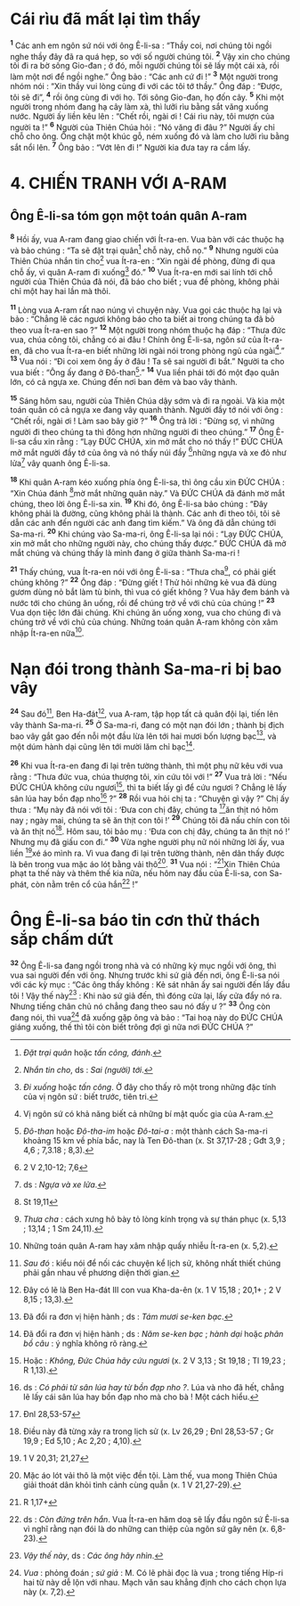 # Cái rìu đã mất lại tìm thấy
<sup><b>1</b></sup> Các anh em ngôn sứ nói với ông Ê-li-sa : “Thầy coi, nơi chúng tôi ngồi nghe thầy đây đã ra quá hẹp, so với số người chúng tôi. <sup><b>2</b></sup> Vậy xin cho chúng tôi đi ra bờ sông Gio-đan ; ở đó, mỗi người chúng tôi sẽ lấy một cái xà, rồi làm một nơi để ngồi nghe.” Ông bảo : “Các anh cứ đi !” <sup><b>3</b></sup> Một người trong nhóm nói : “Xin thầy vui lòng cùng đi với các tôi tớ thầy.” Ông đáp : “Được, tôi sẽ đi”, <sup><b>4</b></sup> rồi ông cùng đi với họ. Tới sông Gio-đan, họ đốn cây. <sup><b>5</b></sup> Khi một người trong nhóm đang hạ cây làm xà, thì lưỡi rìu bằng sắt văng xuống nước. Người ấy liền kêu lên : “Chết rồi, ngài ơi ! Cái rìu này, tôi mượn của người ta !” <sup><b>6</b></sup> Người của Thiên Chúa hỏi : “Nó văng đi đâu ?” Người ấy chỉ chỗ cho ông. Ông chặt một khúc gỗ, ném xuống đó và làm cho lưỡi rìu bằng sắt nổi lên. <sup><b>7</b></sup> Ông bảo : “Vớt lên đi !” Người kia đưa tay ra cầm lấy.

# 4. CHIẾN TRANH VỚI A-RAM
## Ông Ê-li-sa tóm gọn một toán quân A-ram
<sup><b>8</b></sup> Hồi ấy, vua A-ram đang giao chiến với Ít-ra-en. Vua bàn với các thuộc hạ và bảo chúng : “Ta sẽ đặt trại quân[^1] chỗ này, chỗ nọ.” <sup><b>9</b></sup> Nhưng người của Thiên Chúa nhắn tin cho[^2] vua Ít-ra-en : “Xin ngài đề phòng, đừng đi qua chỗ ấy, vì quân A-ram đi xuống[^3] đó.” <sup><b>10</b></sup> Vua Ít-ra-en mới sai lính tới chỗ người của Thiên Chúa đã nói, đã báo cho biết ; vua đề phòng, không phải chỉ một hay hai lần mà thôi.

<sup><b>11</b></sup> Lòng vua A-ram rất nao núng vì chuyện này. Vua gọi các thuộc hạ lại và bảo : “Chẳng lẽ các ngươi không báo cho ta biết ai trong chúng ta đã bỏ theo vua Ít-ra-en sao ?” <sup><b>12</b></sup> Một người trong nhóm thuộc hạ đáp : “Thưa đức vua, chúa công tôi, chẳng có ai đâu ! Chính ông Ê-li-sa, ngôn sứ của Ít-ra-en, đã cho vua Ít-ra-en biết những lời ngài nói trong phòng ngủ của ngài[^4].” <sup><b>13</b></sup> Vua nói : “Đi coi xem ông ấy ở đâu ! Ta sẽ sai người đi bắt.” Người ta cho vua biết : “Ông ấy đang ở Đô-than[^5].” <sup><b>14</b></sup> Vua liền phái tới đó một đạo quân lớn, có cả ngựa xe. Chúng đến nơi ban đêm và bao vây thành.

<sup><b>15</b></sup> Sáng hôm sau, người của Thiên Chúa dậy sớm và đi ra ngoài. Và kìa một toán quân có cả ngựa xe đang vây quanh thành. Người đầy tớ nói với ông : “Chết rồi, ngài ơi ! Làm sao bây giờ ?” <sup><b>16</b></sup> Ông trả lời : “Đừng sợ, vì những người đi theo chúng ta thì đông hơn những người đi theo chúng.” <sup><b>17</b></sup> Ông Ê-li-sa cầu xin rằng : “Lạy ĐỨC CHÚA, xin mở mắt cho nó thấy !” ĐỨC CHÚA mở mắt người đầy tớ của ông và nó thấy núi đầy [^1*]những ngựa và xe đỏ như lửa[^6] vây quanh ông Ê-li-sa.

<sup><b>18</b></sup> Khi quân A-ram kéo xuống phía ông Ê-li-sa, thì ông cầu xin ĐỨC CHÚA : “Xin Chúa đánh [^2*]mờ mắt những quân này.” Và ĐỨC CHÚA đã đánh mờ mắt chúng, theo lời ông Ê-li-sa xin. <sup><b>19</b></sup> Khi đó, ông Ê-li-sa bảo chúng : “Đây không phải là đường, cũng không phải là thành. Các anh đi theo tôi, tôi sẽ dẫn các anh đến người các anh đang tìm kiếm.” Và ông đã dẫn chúng tới Sa-ma-ri. <sup><b>20</b></sup> Khi chúng vào Sa-ma-ri, ông Ê-li-sa lại nói : “Lạy ĐỨC CHÚA, xin mở mắt cho những người này, cho chúng thấy được.” ĐỨC CHÚA đã mở mắt chúng và chúng thấy là mình đang ở giữa thành Sa-ma-ri !

<sup><b>21</b></sup> Thấy chúng, vua Ít-ra-en nói với ông Ê-li-sa : “Thưa cha[^7], có phải giết chúng không ?” <sup><b>22</b></sup> Ông đáp : “Đừng giết ! Thử hỏi những kẻ vua đã dùng gươm dùng nỏ bắt làm tù binh, thì vua có giết không ? Vua hãy đem bánh và nước tới cho chúng ăn uống, rồi để chúng trở về với chủ của chúng !” <sup><b>23</b></sup> Vua dọn tiệc lớn đãi chúng. Khi chúng ăn uống xong, vua cho chúng đi và chúng trở về với chủ của chúng. Những toán quân A-ram không còn xâm nhập Ít-ra-en nữa[^8].

# Nạn đói trong thành Sa-ma-ri bị bao vây
<sup><b>24</b></sup> Sau đó[^9], Ben Ha-đát[^10], vua A-ram, tập họp tất cả quân đội lại, tiến lên vây thành Sa-ma-ri. <sup><b>25</b></sup> Ở Sa-ma-ri, đang có một nạn đói lớn ; thành bị địch bao vây gắt gao đến nỗi một đầu lừa lên tới hai mươi bốn lượng bạc[^11], và một dúm hành dại cũng lên tới mười lăm chỉ bạc[^12].

<sup><b>26</b></sup> Khi vua Ít-ra-en đang đi lại trên tường thành, thì một phụ nữ kêu với vua rằng : “Thưa đức vua, chúa thượng tôi, xin cứu tôi với !” <sup><b>27</b></sup> Vua trả lời : “Nếu ĐỨC CHÚA không cứu ngươi[^13], thì ta biết lấy gì để cứu ngươi ? Chẳng lẽ lấy sân lúa hay bồn đạp nho[^14] ?” <sup><b>28</b></sup> Rồi vua hỏi chị ta : “Chuyện gì vậy ?” Chị ấy thưa : “Mụ này đã nói với tôi : ‘Đưa con chị đây, chúng ta [^3*]ăn thịt nó hôm nay ; ngày mai, chúng ta sẽ ăn thịt con tôi !’ <sup><b>29</b></sup> Chúng tôi đã nấu chín con tôi và ăn thịt nó[^15]. Hôm sau, tôi bảo mụ : ‘Đưa con chị đây, chúng ta ăn thịt nó !’ Nhưng mụ đã giấu con đi.” <sup><b>30</b></sup> Vừa nghe người phụ nữ nói những lời ấy, vua liền [^4*]xé áo mình ra. Vì vua đang đi lại trên tường thành, nên dân thấy được là bên trong vua mặc áo lót bằng vải thô[^16]. <sup><b>31</b></sup> Vua nói : “[^5*]Xin Thiên Chúa phạt ta thế này và thêm thế kia nữa, nếu hôm nay đầu của Ê-li-sa, con Sa-phát, còn nằm trên cổ của hắn[^17] !”

# Ông Ê-li-sa báo tin cơn thử thách sắp chấm dứt
<sup><b>32</b></sup> Ông Ê-li-sa đang ngồi trong nhà và có những kỳ mục ngồi với ông, thì vua sai người đến với ông. Nhưng trước khi sứ giả đến nơi, ông Ê-li-sa nói với các kỳ mục : “Các ông thấy không : Kẻ sát nhân ấy sai người đến lấy đầu tôi ! Vậy thế này[^18] : Khi nào sứ giả đến, thì đóng cửa lại, lấy cửa đẩy nó ra. Nhưng tiếng chân chủ nó chẳng đang theo sau nó đấy ư ?” <sup><b>33</b></sup> Ông còn đang nói, thì vua[^19] đã xuống gặp ông và bảo : “Tai hoạ này do ĐỨC CHÚA giáng xuống, thế thì tôi còn biết trông đợi gì nữa nơi ĐỨC CHÚA ?”

[^1]: <i>Đặt trại quân</i> hoặc <i>tấn công, đánh</i>.
[^2]: <i>Nhắn tin cho</i>, ds : <i>Sai (người) tới</i>.
[^3]: <i>Đi xuống</i> hoặc <i>tấn công</i>. Ở đây cho thấy rõ một trong những đặc tính của vị ngôn sứ : biết trước, tiên tri.
[^4]: Vị ngôn sứ có khả năng biết cả những bí mật quốc gia của A-ram.
[^5]: <i>Đô-than</i> hoặc <i>Đô-tha-im</i> hoặc <i>Đô-tai-a</i> : một thành cách Sa-ma-ri khoảng 15 km về phía bắc, nay là Ten Đô-than (x. St 37,17-28 ; Gđt 3,9 ; 4,6 ; 7,3.18 ; 8,3).
[^6]: ds : <i>Ngựa và xe lửa</i>.
[^7]: <i>Thưa cha</i> : cách xưng hô bày tỏ lòng kính trọng và sự thán phục (x. 5,13 ; 13,14 ; 1 Sm 24,11).
[^8]: Những toán quân A-ram hay xâm nhập quấy nhiễu Ít-ra-en (x. 5,2).
[^9]: <i>Sau đó</i> : kiểu nói để nối các chuyện kể lịch sử, không nhất thiết chúng phải gần nhau về phương diện thời gian.
[^10]: Đây có lẽ là Ben Ha-đát III con vua Kha-da-ên (x. 1 V 15,18 ; 20,1+ ; 2 V 8,15 ; 13,3).
[^11]: Đã đổi ra đơn vị hiện hành ; ds : <i>Tám mươi se-ken bạc</i>.
[^12]: Đã đổi ra đơn vị hiện hành ; ds : <i>Năm se-ken bạc</i> ; <i>hành dại</i> hoặc <i>phân bồ câu</i> : ý nghĩa không rõ ràng.
[^13]: Hoặc : <i>Không, Đức Chúa hãy cứu ngươi</i> (x. 2 V 3,13 ; St 19,18 ; Tl 19,23 ; R 1,13).
[^14]: ds : <i>Có phải từ sân lúa hay từ bồn đạp nho ?</i>. Lúa và nho đã hết, chẳng lẽ lấy cái sân lúa hay bồn đạp nho mà cho bà ! Một cách hiểu.
[^15]: Điều này đã từng xảy ra trong lịch sử (x. Lv 26,29 ; Đnl 28,53-57 ; Gr 19,9 ; Ed 5,10 ; Ac 2,20 ; 4,10).
[^16]: Mặc áo lót vải thô là một việc đền tội. Làm thế, vua mong Thiên Chúa giải thoát dân khỏi tình cảnh cùng quẫn (x. 1 V 21,27-29).
[^17]: ds : <i>Còn đứng trên hắn</i>. Vua Ít-ra-en hăm doạ sẽ lấy đầu ngôn sứ Ê-li-sa vì nghĩ rằng nạn đói là do những can thiệp của ngôn sứ gây nên (x. 6,8-23).
[^18]: <i>Vậy thế này</i>, ds : <i>Các ông hãy nhìn</i>.
[^19]: <i>Vua</i> : phỏng đoán ; <i>sứ giả</i> : M. Có lẽ phải đọc là vua ; trong tiếng Híp-ri hai từ này dễ lộn với nhau. Mạch văn sau khẳng định cho cách chọn lựa này (x. 7,2).
[^1*]: 2 V 2,10-12; 7,6
[^2*]: St 19,11
[^3*]: Đnl 28,53-57
[^4*]: 1 V 20,31; 21,27
[^5*]: R 1,17+
